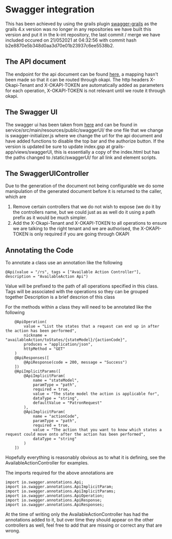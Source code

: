 # Swagger integration
This has been achieved by using the grails plugin [swagger-grails](https://github.com/steamcleaner/swagger-grails) as the grails 4.x version was no longer in any repositories we have built this version and put it in the k-int repository, the last commit / merge we have included occured on 21/052021 at 04:32:56 with commit hash b2e8870e5b348d0aa3d70e01b23937c6ee5538b2.

## The API document
The endpoint for the api document can be found [here](http://localhost:8081/rs/swagger/api), a mapping hasn't been made so that it can be routed through okapi.
The http headers X-Okapi-Tenant and X-OKAPI-TOKEN are automatically added as parameters for each operation, X-OKAPI-TOKEN is not relevant until we route it through okapi.

## The Swagger UI
The swagger ui has been taken from [here](https://github.com/swagger-api/swagger-ui) and can be found in service/src/main/resources/public/swaggerUI/<version> 
the one file that we change is swagger-initializer.js where we change the url for the api document and have added functions to disable the top bar and the authorize button.
If the version is updated be sure to update index.gsp at grails-app/views/swaggerUI, this is essentially a copy of the index.html but has the paths changed to /static/swaggerUI/<version> for all link and element scripts. 


## The SwaggerUIController
Due to the generation of the document not being configurable we do some manipulation of the generated document before it is returned to the caller, which are
1. Remove certain controllers that we do not wish to expose (we do it by the controllers name, but we could just as as well do it using a path prefix as it would be much simpler.
2. Add the X-Okapi-Tenant and X-OKAPI-TOKEN to all operations to ensure we are talking to the right tenant and we are authorised, the X-OKAPI-TOKEN is only required if you are going through OKAPI

## Annotating the Code
To annotate a class use an annotation like the following
```
@Api(value = "/rs", tags = ["Available Action Controller"], description = "AvailableAction Api")
```
Value will be prefixed to the path of all operations specified in this class.
Tags will be associated with the operations so they can be grouped together
Description is a brief descrion of this class

For the methods within a class they will need to be annotated like the following
```
    @ApiOperation(
        value = "List the states that a request can end up in after the action has been performed",
        nickname = "availableAction/toStates/{stateModel}/{actionCode}",
        produces = "application/json",
        httpMethod = "GET"
    )
    @ApiResponses([
        @ApiResponse(code = 200, message = "Success")
    ])
    @ApiImplicitParams([
        @ApiImplicitParam(
            name = "stateModel",
            paramType = "path",
            required = true,
            value = "The state model the action is applicable for",
            dataType = "string",
            defaultValue = "PatronRequest"
        ),
        @ApiImplicitParam(
            name = "actionCode",
            paramType = "path",
            required = true,
            value = "The action that you want to know which states a request could move onto after the action has been performed",
            dataType = "string"
        )
    ])
```
Hopefully everything is reasonably obvious as to what it is defining, see the AvailableActionController for examples.

The imports required for the above annotations are
```
import io.swagger.annotations.Api;
import io.swagger.annotations.ApiImplicitParam;
import io.swagger.annotations.ApiImplicitParams;
import io.swagger.annotations.ApiOperation;
import io.swagger.annotations.ApiResponse;
import io.swagger.annotations.ApiResponses;
```

At the time of writing only the AvailableActionController has had the annotations added to it, but over time they should appear on the other controllers as well, feel free to add that are missing or correct any that are wrong.
